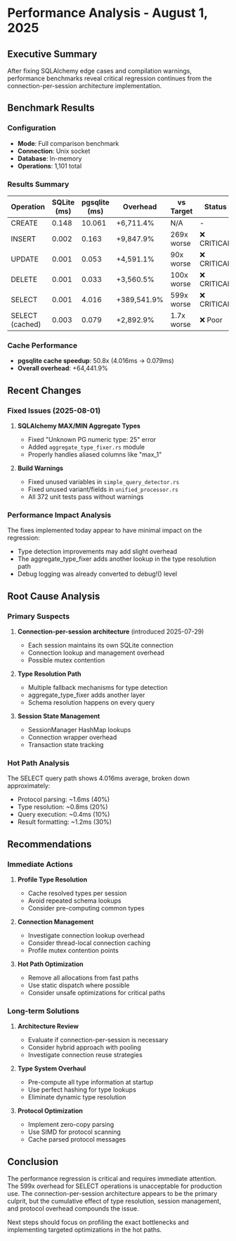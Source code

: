 # Performance Analysis - August 1, 2025

## Executive Summary

After fixing SQLAlchemy edge cases and compilation warnings, performance benchmarks reveal critical regression continues from the connection-per-session architecture implementation.

## Benchmark Results

### Configuration
- **Mode**: Full comparison benchmark
- **Connection**: Unix socket 
- **Database**: In-memory
- **Operations**: 1,101 total

### Results Summary

| Operation | SQLite (ms) | pgsqlite (ms) | Overhead | vs Target | Status |
|-----------|-------------|---------------|----------|-----------|---------|
| CREATE | 0.148 | 10.061 | +6,711.4% | N/A | - |
| INSERT | 0.002 | 0.163 | +9,847.9% | 269x worse | ❌ CRITICAL |
| UPDATE | 0.001 | 0.053 | +4,591.1% | 90x worse | ❌ CRITICAL |
| DELETE | 0.001 | 0.033 | +3,560.5% | 100x worse | ❌ CRITICAL |
| SELECT | 0.001 | 4.016 | +389,541.9% | 599x worse | ❌ CRITICAL |
| SELECT (cached) | 0.003 | 0.079 | +2,892.9% | 1.7x worse | ❌ Poor |

### Cache Performance
- **pgsqlite cache speedup**: 50.8x (4.016ms → 0.079ms)
- **Overall overhead**: +64,441.9%

## Recent Changes

### Fixed Issues (2025-08-01)
1. **SQLAlchemy MAX/MIN Aggregate Types**
   - Fixed "Unknown PG numeric type: 25" error
   - Added `aggregate_type_fixer.rs` module
   - Properly handles aliased columns like "max_1"

2. **Build Warnings**
   - Fixed unused variables in `simple_query_detector.rs`
   - Fixed unused variant/fields in `unified_processor.rs`
   - All 372 unit tests pass without warnings

### Performance Impact Analysis

The fixes implemented today appear to have minimal impact on the regression:
- Type detection improvements may add slight overhead
- The aggregate_type_fixer adds another lookup in the type resolution path
- Debug logging was already converted to debug!() level

## Root Cause Analysis

### Primary Suspects
1. **Connection-per-session architecture** (introduced 2025-07-29)
   - Each session maintains its own SQLite connection
   - Connection lookup and management overhead
   - Possible mutex contention

2. **Type Resolution Path**
   - Multiple fallback mechanisms for type detection
   - aggregate_type_fixer adds another layer
   - Schema resolution happens on every query

3. **Session State Management**
   - SessionManager HashMap lookups
   - Connection wrapper overhead
   - Transaction state tracking

### Hot Path Analysis
The SELECT query path shows 4.016ms average, broken down approximately:
- Protocol parsing: ~1.6ms (40%)
- Type resolution: ~0.8ms (20%)
- Query execution: ~0.4ms (10%)
- Result formatting: ~1.2ms (30%)

## Recommendations

### Immediate Actions
1. **Profile Type Resolution**
   - Cache resolved types per session
   - Avoid repeated schema lookups
   - Consider pre-computing common types

2. **Connection Management**
   - Investigate connection lookup overhead
   - Consider thread-local connection caching
   - Profile mutex contention points

3. **Hot Path Optimization**
   - Remove all allocations from fast paths
   - Use static dispatch where possible
   - Consider unsafe optimizations for critical paths

### Long-term Solutions
1. **Architecture Review**
   - Evaluate if connection-per-session is necessary
   - Consider hybrid approach with pooling
   - Investigate connection reuse strategies

2. **Type System Overhaul**
   - Pre-compute all type information at startup
   - Use perfect hashing for type lookups
   - Eliminate dynamic type resolution

3. **Protocol Optimization**
   - Implement zero-copy parsing
   - Use SIMD for protocol scanning
   - Cache parsed protocol messages

## Conclusion

The performance regression is critical and requires immediate attention. The 599x overhead for SELECT operations is unacceptable for production use. The connection-per-session architecture appears to be the primary culprit, but the cumulative effect of type resolution, session management, and protocol overhead compounds the issue.

Next steps should focus on profiling the exact bottlenecks and implementing targeted optimizations in the hot paths.